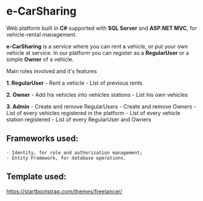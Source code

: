 # e-CarSharing
Web platform built in **C#** supported with **SQL Server** and **ASP.NET MVC**, for vehicle-rental management.

**e-CarSharing** is a service where you can rent a vehicle, or put your own vehicle at service.
In our platform you can register as a **RegularUser** or a simple **Owner** of a vehicle.

Main roles involved and it's features

**1. RegularUser**
     - Rent a vehicle
     - List of previous rents
  
**2. Owner**
     - Add his vehicles into vehicles stations
     - List his own vehicles
  
**3. Admin**
     - Create and remove RegularUsers
     - Create and remove Owners
     - List of every vehicles registered in the platform
     - List of every vehicle station registered
     - List of every RegularUser and Owners
  
  
##  Frameworks used:
    - Identity, for role and authorization management;
    - Entity Framework, for database operations.

## Template used:
https://startbootstrap.com/themes/freelancer/
